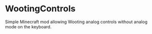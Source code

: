 # WootingControls
Simple Minecraft mod allowing Wooting analog controls without analog mode on the keyboard.

